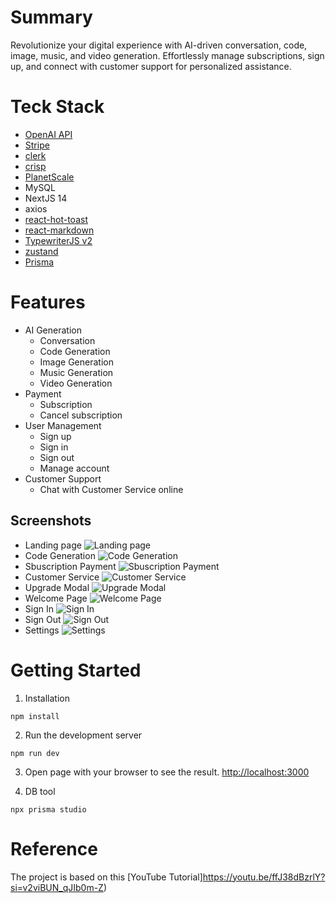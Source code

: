 # Summary
Revolutionize your digital experience with AI-driven conversation, code, image, music, and video generation. Effortlessly manage subscriptions, sign up, and connect with customer support for personalized assistance. 

# Teck Stack
- [OpenAI API](https://platform.openai.com/)
- [Stripe](https://stripe.com/)
- [clerk](https://clerk.com/)
- [crisp](https://crisp.chat/en/chatbot/)
- [PlanetScale](https://planetscale.com/)
- MySQL
- NextJS 14
- axios
- [react-hot-toast](https://github.com/timolins/react-hot-toast)
- [react-markdown](https://github.com/remarkjs/react-markdown)
- [TypewriterJS v2](https://github.com/tameemsafi/typewriterjs)
- [zustand](https://github.com/pmndrs/zustand)
- [Prisma](https://www.prisma.io/)

# Features
- AI Generation
  - Conversation
  - Code Generation
  - Image Generation
  - Music Generation
  - Video Generation
- Payment
  - Subscription
  - Cancel subscription
- User Management
  - Sign up
  - Sign in
  - Sign out
  - Manage account
- Customer Support
  - Chat with Customer Service online

## Screenshots
- Landing page
  ![Landing page](./screenshots/landing.jpg)
- Code Generation
  ![Code Generation](./screenshots/code.jpg)
- Sbuscription Payment
  ![Sbuscription Payment](./screenshots/payment.jpg)
- Customer Service
  ![Customer Service](./screenshots/custome_service.jpg)
- Upgrade Modal
  ![Upgrade Modal](./screenshots/upgrade_moda.jpg)
- Welcome Page
  ![Welcome Page](./screenshots/welcome.jpg)
- Sign In
  ![Sign In](./screenshots/sign_in.jpg)
- Sign Out
  ![Sign Out](./screenshots/sign_out.jpg)
- Settings
  ![Settings](./screenshots/settings.jpg)

# Getting Started
1. Installation
  ```shell
  npm install
  ```
2. Run the development server
  ```shell
  npm run dev
  ```
3. Open page with your browser to see the result.
  [http://localhost:3000](http://localhost:3000)

4. DB tool
  ```shell
  npx prisma studio
  ```

# Reference
The project is based on this [YouTube Tutorial]https://youtu.be/ffJ38dBzrlY?si=v2viBUN_qJIb0m-Z)
